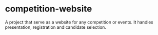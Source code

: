 # competition-website
A project that serve as a website for any competition or events. It handles presentation, registration and candidate selection.
